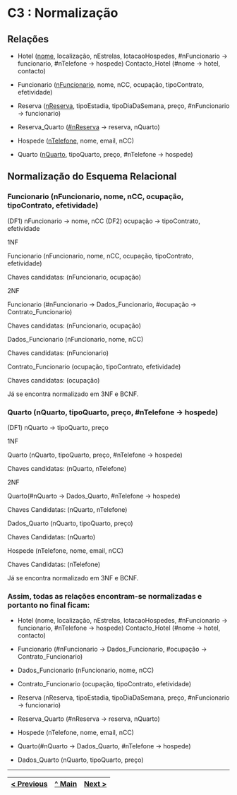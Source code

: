 # C3 : Normalização

## Relações

- Hotel (<ins>nome</ins>, localização, nEstrelas, lotacaoHospedes, #nFuncionario -> funcionario, #nTelefone -> hospede)
Contacto_Hotel (#nome -> hotel, contacto)

- Funcionario (<ins>nFuncionario</ins>, nome, nCC, ocupação, tipoContrato, efetividade)

- Reserva (<ins>nReserva</ins>, tipoEstadia, tipoDiaDaSemana, preço, #nFuncionario -> funcionario)

- Reserva_Quarto (<ins>#nReserva</ins> -> reserva, nQuarto)

- Hospede (<ins>nTelefone</ins>, nome, email, nCC)

- Quarto (<ins>nQuarto</ins>, tipoQuarto, preço, #nTelefone -> hospede)

## Normalização do Esquema Relacional

### Funcionario (nFuncionario, nome, nCC, ocupação, tipoContrato, efetividade)

(DF1) nFuncionario -> nome, nCC
(DF2) ocupação -> tipoContrato, efetividade

1NF

Funcionario (nFuncionario, nome, nCC, ocupação, tipoContrato, efetividade)

Chaves candidatas: (nFuncionario, ocupação)

2NF

Funcionario (#nFuncionario -> Dados_Funcionario, #ocupação -> Contrato_Funcionario)

Chaves candidatas: (nFuncionario, ocupação)

Dados_Funcionario (nFuncionario, nome, nCC)

Chaves candidatas: (nFuncionario)

Contrato_Funcionario (ocupação, tipoContrato, efetividade)

Chaves candidatas: (ocupação)

Já se encontra normalizado em 3NF e BCNF.

### Quarto (nQuarto, tipoQuarto, preço, #nTelefone -> hospede)

(DF1) nQuarto -> tipoQuarto, preço

1NF

Quarto (nQuarto, tipoQuarto, preço, #nTelefone -> hospede)

Chaves candidatas: (nQuarto, nTelefone)

2NF

Quarto(#nQuarto -> Dados_Quarto, #nTelefone -> hospede)

Chaves Candidatas: (nQuarto, nTelefone)

Dados_Quarto (nQuarto, tipoQuarto, preço)

Chaves Candidatas: (nQuarto)

Hospede (nTelefone, nome, email, nCC)

Chaves Candidatas: (nTelefone)

Já se encontra normalizado em 3NF e BCNF.

### Assim, todas as relações encontram-se normalizadas e portanto no final ficam:

- Hotel (nome, localização, nEstrelas, lotacaoHospedes, #nFuncionario -> funcionario, #nTelefone -> hospede)
Contacto_Hotel (#nome -> hotel, contacto)

- Funcionario (#nFuncionario -> Dados_Funcionario, #ocupação -> Contrato_Funcionario)

- Dados_Funcionario (nFuncionario, nome, nCC)

- Contrato_Funcionario (ocupação, tipoContrato, efetividade)

- Reserva (nReserva, tipoEstadia, tipoDiaDaSemana, preço, #nFuncionario -> funcionario)

- Reserva_Quarto (#nReserva -> reserva, nQuarto)

- Hospede (nTelefone, nome, email, nCC)

- Quarto(#nQuarto -> Dados_Quarto, #nTelefone -> hospede)

- Dados_Quarto (nQuarto, tipoQuarto, preço)


---
[< Previous](rebd02.md) | [^ Main](https://github.com/exemploTrabalho/reportSIBD/) | [Next >](rebd04.md)
:--- | :---: | ---: 

